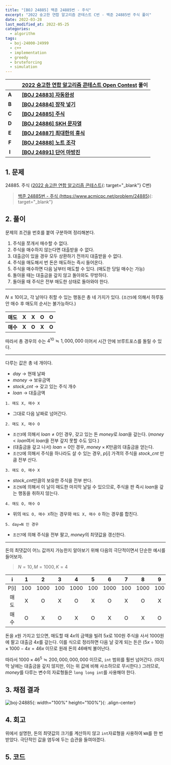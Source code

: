 ```yaml
---
title: "[BOJ 24885] 백준 24885번 - 주식"
excerpt: "2022 숭고한 연합 알고리즘 콘테스트 C번 - 백준 24885번 주식 풀이"
date: 2022-03-28
last_modified_at: 2022-05-25
categories:
  - algorithm
tags:
  - boj-24000-24999
  - c++
  - implementation
  - greedy
  - bruteforcing
  - simulation
---
```


|||[2022 숭고한 연합 알고리즘 콘테스트 Open Contest](https://burningfalls.github.io/contest/skh2022-baekjoon-contest/) 풀이|
|:---:|:---:|:---|
|**A**||**[[BOJ 24883] 자동완성](https://burningfalls.github.io/algorithm/boj-24883/)**|
|**B**||**[[BOJ 24884] 장작 넣기](https://burningfalls.github.io/algorithm/boj-24884/)**|
|**C**||**[[BOJ 24885] 주식](https://burningfalls.github.io/algorithm/boj-24885/)**|
|**D**||**[[BOJ 24886] SKH 문자열](https://burningfalls.github.io/algorithm/boj-24886/)**|
|**E**||**[[BOJ 24887] 최대한의 휴식](https://burningfalls.github.io/algorithm/boj-24887/)**|
|**F**||**[[BOJ 24888] 노트 조각](https://burningfalls.github.io/algorithm/boj-24888/)**|
|**I**||**[[BOJ 24891] 단어 마방진](https://burningfalls.github.io/algorithm/boj-24891/)**|

## 1. 문제
$24885$. 주식 ([2022 숭고한 연합 알고리즘 콘테스트](https://burningfalls.github.io/contest/skh-baekjoon-contest/){: target="_blank"} C번)

> [백준 24885번 - 주식 (https://www.acmicpc.net/problem/24885)](https://www.acmicpc.net/problem/24885){: target="_blank"}

## 2. 풀이

문제의 조건을 번호를 붙여 구분하여 정리해본다.
1. 주식을 쪼개서 매수할 수 없다. 
1. 주식을 매수하지 않는다면 대출받을 수 없다.
1. 대출금이 있을 경우 모두 상환하기 전까지 대출받을 수 없다.
1. 주식을 매도해서 번 돈은 매도하는 즉시 들어온다.
1. 주식을 매수하면 다음 날부터 매도할 수 있다. (매도한 당일 매수는 가능)
1. 돌아올 때는 대출금을 갚지 않고 돌아와도 무방하다.
1. 돌아올 때 주식은 전부 매도한 상태로 돌아와야 한다.

---

$N\leq 10$이고, 각 날마다 취할 수 있는 행동은 총 네 가지가 있다. (`조건5`에 의해서 하루동안 매수 후 매도의 순서는 불가능하다.)

|매도|X|X|O|O|
|:---:|:---:|:---:|:---:|:---:|
|**매수**|**X**|**O**|**X**|**O**|

따라서 총 경우의 수는 $4^{10}\fallingdotseq 1,000,000$ 이어서 시간 안에 브루트포스를 돌릴 수 있다.

---

다루는 값은 총 네 개이다.

* $day$ $\rightarrow$ 현재 날짜
* $money$ $\rightarrow$ 보유금액
* $stock$_$cnt$ $\rightarrow$ 갖고 있는 주식 개수
* $loan$ $\rightarrow$ 대출금액

`1. 매도 X, 매수 X`
  * 그대로 다음 날짜로 넘어간다.

`2. 매도 X, 매수 O`
  * `조건3`에 의해서 $loan\neq 0$인 경우, 갖고 있는 돈 $money$로 $loan$을 갚는다. ($money\lt loan$여서 $loan$을 전부 갚지 못할 수도 있다.)
  * (대출금을 갚고 나서) $loan= 0$인 경우, $money\times K$만큼의 대출금을 얻는다.
  * `조건2`에 의해서 주식을 하나라도 살 수 있는 경우, $p[i]$ 가격의 주식을 $stock$_$cnt$ 만큼 전부 산다.

`3. 매도 O, 매수 X`
  * $stock$_$cnt$만큼의 보유한 주식을 전부 판다.
  * `조건6`에 의해서 이 날이 매도한 마지막 날일 수 있으므로, 주식을 판 즉시 $loan$을 갚는 행동을 취하지 않는다.

`4. 매도 O, 매수 O`
  * 위의 `매도 O, 매수 X`하는 경우와 `매도 X, 매수 O` 하는 경우를 합친다.

`5. day=N 인 경우`
  * `조건7`에 의해 주식을 전부 팔고, $money$의 최댓값을 갱신한다.

---

돈의 최댓값이 어느 값까지 가능한지 알아보기 위해 다음의 극단적이면서 단순한 예시를 들어보자.

> $N=10, M=1000, K=4$

|i|1|2|3|4|5|6|7|8|9|10|
|:---:|:---:|:---:|:---:|:---:|:---:|:---:|:---:|:---:|:---:|:---:|
|P[i]|100|1000|100|1000|100|1000|100|1000|100|1000|
|매도|X|O|X|O|X|O|X|O|X|O|
|매수|O|X|O|X|O|X|O|X|O|X|

돈을 $x$원 가지고 있으면, 매도할 때 $4x$의 금액을 빌려 $5x$로 $100$원 주식을 사서 $1000$원에 팔고 대출금 $4x$를 갚는다. 이를 식으로 정리하면 다음 날 갖게 되는 돈은
$(5x\div 100)\times 1000-4x=46x$
이므로 원래 돈의 46배씩 불어난다. 

따라서 $1000\times 46^5\fallingdotseq 200,000,000,000$ 이므로, `int` 범위를 훨씬 넘어간다. (마지막 날에는 대출금을 갚지 않지만, 이는 위 값에 비해 사소하므로 무시한다.) 그러므로, $money$를 다루는 변수의 자료형들은 `long long int`를 사용해야 한다.

## 3. 채점 결과

![boj-24885](https://user-images.githubusercontent.com/30232837/160350411-5fee190f-bc41-4bdf-9978-5c3626f9fba0.png "boj-24885"){: width="100%" height="100%"}{: .align-center}

## 4. 회고

위에서 설명한, 돈의 최댓값의 크기를 계산하지 않고 `int`자료형을 사용하여 `WA`를 한 번 받았다. 극단적인 값을 염두에 두는 습관을 들여야겠다.

## 5. 코드

<script src="https://gist.github.com/BurningFalls/16652b88550ea889c8acc964969b5105.js"></script>
